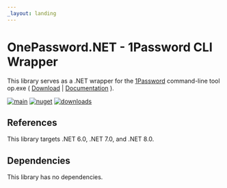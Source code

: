 ```yaml
---
_layout: landing
---
```


# OnePassword.NET - 1Password CLI Wrapper

This library serves as a .NET wrapper for the [1Password](https://1password.com/) command-line tool
op.exe ( [Download](https://app-updates.agilebits.com/product_history/CLI2) | [Documentation](https://developer.1password.com/docs/cli/reference) ).

[![main](https://img.shields.io/github/actions/workflow/status/jscarle/OnePassword.NET/main.yml?logo=github)](https://github.com/jscarle/OnePassword.NET)
[![nuget](https://img.shields.io/nuget/v/OnePassword.NET)](https://www.nuget.org/packages/OnePassword.NET)
[![downloads](https://img.shields.io/nuget/dt/OnePassword.NET)](https://www.nuget.org/packages/OnePassword.NET)

## References

This library targets .NET 6.0, .NET 7.0, and .NET 8.0.

## Dependencies

This library has no dependencies.
